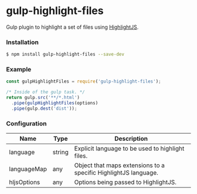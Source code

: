 # gulp-highlight-files
Gulp plugin to highlight a set of files using [HighlightJS](https://highlightjs.org/).

### Installation

```bash
$ npm install gulp-highlight-files --save-dev
```

### Example

```ts
const gulpHighlightFiles = require('gulp-highlight-files');

/* Inside of the gulp task. */
return gulp.src('**/*.html')
  .pipe(gulpHighlightFiles(options)
  .pipe(gulp.dest('dist'));
```

### Configuration
| Name        | Type   | Description                                                     |
|-------------|--------|-----------------------------------------------------------------|
| language    | string | Explicit language to be used to highlight files.                |
| languageMap | any    | Object that maps extensions to a specific HighlightJS language. |
| hljsOptions | any    | Options being passed to HighlightJS.                            |
